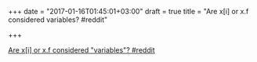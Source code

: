 +++
date = "2017-01-16T01:45:01+03:00"
draft = true
title = "Are x[i] or x.f considered variables?  #reddit"

+++

<p><a href="https://t.co/wLRjVKYXMp">Are x[i] or x.f considered "variables"?  #reddit</a></p>
